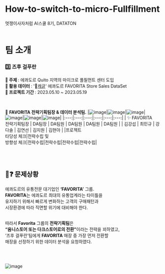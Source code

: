 # How-to-switch-to-micro-Fullfillment
멋쟁이사자처럼 AI스쿨 8기, DATATON
<br>
<br>


# 팀 소개 <br>
### 3️⃣ 즈후 걸푸란 <br>

<b> 📁 주제 </b>: 에콰도르 Quito 지역의 마이크로 풀필먼트 센터 도입</b> <br>
<b> 📁 활용 데이터 </b>: '🏅[캐글](https://www.kaggle.com/competitions/store-sales-time-series-forecasting/overview)' 에콰도르 FAVORITA Store Sales DataSet <br>
<b> 📁 프로젝트 기간 </b>: 2023.05.10 ~ 2023.05.19 

<br>   

🦁 <b> FAVORITA 전략기획팀장 & 데이터 분석팀.</b>
|![image](https://user-images.githubusercontent.com/124337933/237033411-cd779a5f-d45b-41c1-8ef1-49e4453539c9.png)|![image](https://user-images.githubusercontent.com/124337933/237033354-ae3e2661-0d0b-487d-98d3-4f8b0bc6fc42.png)|![image](https://user-images.githubusercontent.com/124337933/237033386-393492bf-bc05-468e-b160-0dbf63cde6c9.png)|![image](https://user-images.githubusercontent.com/124337933/237033439-66e815de-35e4-4834-8493-387309a5e2d0.png)|![image](https://user-images.githubusercontent.com/124337933/237033456-12825d94-c382-4bec-823b-c44898fcaf1e.png)|![image](https://user-images.githubusercontent.com/124337933/237033473-360923ae-c41a-4b7a-948e-b2a4483a05d5.png)|
|:---:|:---:|:---:|:---:|:---:|:---:|
| ✨ FAVORITA <br> 전략기획팀장 |  DA팀장 | DA팀원 |  DA팀원 |  DA팀원 |  DA팀원 |
|  김강섭 |  최민규 | 강다솔 |  김연선 |  김지원 |  김현아 |
|프로젝트 <br> 타당성 체크|전략수립 및 <br> 방향성 체크|전략수립|전략수립|전략수립|전략수립|

<br><br>

## 🤔❓ 문제상황 

에콰도르의 유통전문 대기업인 <b>‘FAVORITA’</b> 그룹. <br>
<b>FAVORITA</b>는 에콰도르 최대의 유통업계라는 타이틀을 <br>
유지하기 위해서 빠르게 변화하는 고객의 구매패턴과 <br>
시장환경에 따라 직면할 위기에 대비해야 한다. <br><br>

따라서 <b>Favorita</b> 그룹의 <b>전략기획팀</b>은 <br>
<b>“옴니스토어 또는 다크스토어로의 전환”</b>이라는 전략을 꾀하였고, <br>
‘즈후 걸푸란’팀에게 <b>FAVORITA</b> 매장 중 가장 먼저 전환할 <br>
매장을 선정하기 위한 데이터 분석을 요청하였다. <br>


<br><br>

![image](https://github.com/hapvpy/How-to-switch-to-micro-Fullfillment/assets/124337933/94983b13-4b87-472e-84f6-68b861005b8a)



